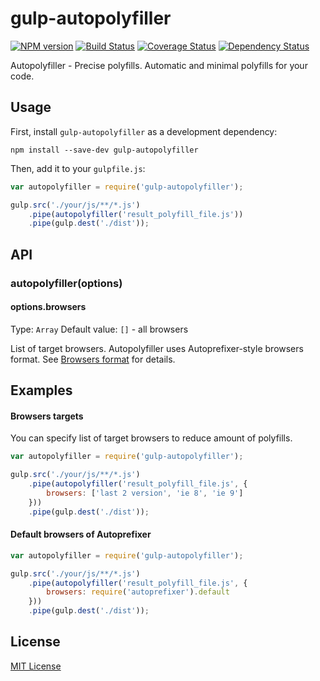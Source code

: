 # gulp-autopolyfiller

[![NPM version][npm-image]][npm-url] [![Build Status][travis-image]][travis-url]  [![Coverage Status][coveralls-image]][coveralls-url] [![Dependency Status][depstat-image]][depstat-url]

Autopolyfiller - Precise polyfills. Automatic and minimal polyfills for your code.

## Usage

First, install `gulp-autopolyfiller` as a development dependency:

```shell
npm install --save-dev gulp-autopolyfiller
```

Then, add it to your `gulpfile.js`:

```js
var autopolyfiller = require('gulp-autopolyfiller');

gulp.src('./your/js/**/*.js')
	.pipe(autopolyfiller('result_polyfill_file.js'))
	.pipe(gulp.dest('./dist'));
```

## API

### autopolyfiller(options)

#### options.browsers
Type: `Array`
Default value: `[]` - all browsers

List of target browsers. Autopolyfiller uses Autoprefixer-style browsers format.
See [Browsers format](https://github.com/ai/autoprefixer#browsers) for details.

## Examples

#### Browsers targets

You can specify list of target browsers to reduce amount of polyfills.

```js
var autopolyfiller = require('gulp-autopolyfiller');

gulp.src('./your/js/**/*.js')
	.pipe(autopolyfiller('result_polyfill_file.js', {
        browsers: ['last 2 version', 'ie 8', 'ie 9']
    }))
	.pipe(gulp.dest('./dist'));
```

#### Default browsers of Autoprefixer

```js
var autopolyfiller = require('gulp-autopolyfiller');

gulp.src('./your/js/**/*.js')
	.pipe(autopolyfiller('result_polyfill_file.js', {
		browsers: require('autoprefixer').default
	}))
	.pipe(gulp.dest('./dist'));
```

## License

[MIT License](http://en.wikipedia.org/wiki/MIT_License)

[npm-url]: https://npmjs.org/package/gulp-autopolyfiller
[npm-image]: https://badge.fury.io/js/gulp-autopolyfiller.png

[travis-url]: http://travis-ci.org/azproduction/gulp-autopolyfiller
[travis-image]: https://secure.travis-ci.org/azproduction/gulp-autopolyfiller.png?branch=master

[coveralls-url]: https://coveralls.io/r/azproduction/gulp-autopolyfiller
[coveralls-image]: https://coveralls.io/repos/azproduction/gulp-autopolyfiller/badge.png

[depstat-url]: https://gemnasium.com/azproduction/gulp-autopolyfiller
[depstat-image]: https://gemnasium.com/azproduction/gulp-autopolyfiller.png
